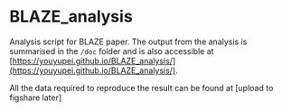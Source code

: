 # BLAZE_analysis
Analysis script for BLAZE paper. The output from the analysis is summarised in the `/doc` folder and is also accessible at [https://youyupei.github.io/BLAZE_analysis/](https://youyupei.github.io/BLAZE_analysis/).

All the data required to reproduce the result can be found at [upload to figshare later]
